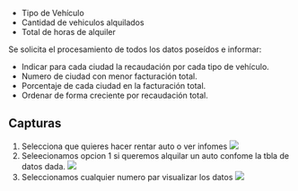 - Tipo de Vehículo
- Cantidad de vehiculos alquilados
- Total de horas de alquiler


Se solicita el procesamiento de todos los datos poseídos e informar:

- Indicar para cada ciudad la recaudación por cada tipo de vehículo.
- Numero de ciudad con menor facturación total.
- Porcentaje de cada ciudad en la facturación total.
- Ordenar de forma creciente por recaudación total.

## Capturas


1. Selecciona  que quieres hacer  rentar auto o ver infomes
   ![](https://proyectocifrado.com/imagenes/imagen1)
2. Seleecionamos opcion 1 si queremos alquilar un auto confome la tbla de datos dada.
   ![](https://proyectocifrado.com/imagenes/imagen2)
3. Seleccionamos cualquier numero par visualizar los datos
   ![](https://proyectocifrado.com/imagenes/imagen3)
   
